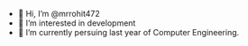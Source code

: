 - 👋 Hi, I’m @mrrohit472
- 👀 I’m interested in development
- 🌱 I’m currently persuing last year of Computer Engineering.

<!---
mrrohit472/mrrohit472 is a ✨ special ✨ repository because its `README.md` (this file) appears on your GitHub profile.
You can click the Preview link to take a look at your changes.
--->
